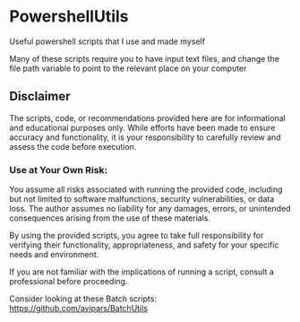 # PowershellUtils
Useful powershell scripts that I use and made myself

Many of these scripts require you to have input text files, and change the file path variable to point to the relevant place on your computer

## Disclaimer

The scripts, code, or recommendations provided here are for informational and educational purposes only. While efforts have been made to ensure accuracy and functionality, it is your responsibility to carefully review and assess the code before execution.

### Use at Your Own Risk:
You assume all risks associated with running the provided code, including but not limited to software malfunctions, security vulnerabilities, or data loss. The author assumes no liability for any damages, errors, or unintended consequences arising from the use of these materials.

By using the provided scripts, you agree to take full responsibility for verifying their functionality, appropriateness, and safety for your specific needs and environment.

If you are not familiar with the implications of running a script, consult a professional before proceeding.


Consider looking at these Batch scripts: https://github.com/avipars/BatchUtils

